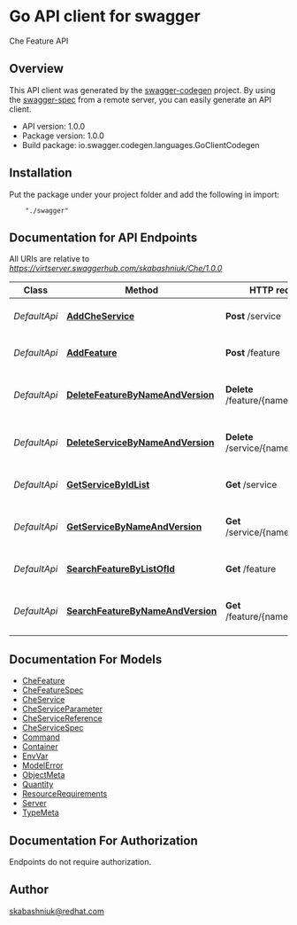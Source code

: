 # Go API client for swagger

Che Feature API

## Overview
This API client was generated by the [swagger-codegen](https://github.com/swagger-api/swagger-codegen) project.  By using the [swagger-spec](https://github.com/swagger-api/swagger-spec) from a remote server, you can easily generate an API client.

- API version: 1.0.0
- Package version: 1.0.0
- Build package: io.swagger.codegen.languages.GoClientCodegen

## Installation
Put the package under your project folder and add the following in import:
```
    "./swagger"
```

## Documentation for API Endpoints

All URIs are relative to *https://virtserver.swaggerhub.com/skabashniuk/Che/1.0.0*

Class | Method | HTTP request | Description
------------ | ------------- | ------------- | -------------
*DefaultApi* | [**AddCheService**](docs/DefaultApi.md#addcheservice) | **Post** /service | Create a new CheService
*DefaultApi* | [**AddFeature**](docs/DefaultApi.md#addfeature) | **Post** /feature | Create a new CheFeature
*DefaultApi* | [**DeleteFeatureByNameAndVersion**](docs/DefaultApi.md#deletefeaturebynameandversion) | **Delete** /feature/{name}/{version} | Removes CheFeature by name and version
*DefaultApi* | [**DeleteServiceByNameAndVersion**](docs/DefaultApi.md#deleteservicebynameandversion) | **Delete** /service/{name}/{version} | Removes CheService by name and version
*DefaultApi* | [**GetServiceByIdList**](docs/DefaultApi.md#getservicebyidlist) | **Get** /service | Searches CheService by list of ids
*DefaultApi* | [**GetServiceByNameAndVersion**](docs/DefaultApi.md#getservicebynameandversion) | **Get** /service/{name}/{version} | Get CheService by name and version
*DefaultApi* | [**SearchFeatureByListOfId**](docs/DefaultApi.md#searchfeaturebylistofid) | **Get** /feature | Searches CheFeature by list of ids
*DefaultApi* | [**SearchFeatureByNameAndVersion**](docs/DefaultApi.md#searchfeaturebynameandversion) | **Get** /feature/{name}/{version} | Get CheFeature by name and version


## Documentation For Models

 - [CheFeature](docs/CheFeature.md)
 - [CheFeatureSpec](docs/CheFeatureSpec.md)
 - [CheService](docs/CheService.md)
 - [CheServiceParameter](docs/CheServiceParameter.md)
 - [CheServiceReference](docs/CheServiceReference.md)
 - [CheServiceSpec](docs/CheServiceSpec.md)
 - [Command](docs/Command.md)
 - [Container](docs/Container.md)
 - [EnvVar](docs/EnvVar.md)
 - [ModelError](docs/ModelError.md)
 - [ObjectMeta](docs/ObjectMeta.md)
 - [Quantity](docs/Quantity.md)
 - [ResourceRequirements](docs/ResourceRequirements.md)
 - [Server](docs/Server.md)
 - [TypeMeta](docs/TypeMeta.md)


## Documentation For Authorization
 Endpoints do not require authorization.


## Author

skabashniuk@redhat.com

